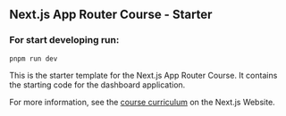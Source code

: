 ## Next.js App Router Course - Starter

### For start developing run:
    pnpm run dev

This is the starter template for the Next.js App Router Course. It contains the starting code for the dashboard application.

For more information, see the [course curriculum](https://nextjs.org/learn) on the Next.js Website.
